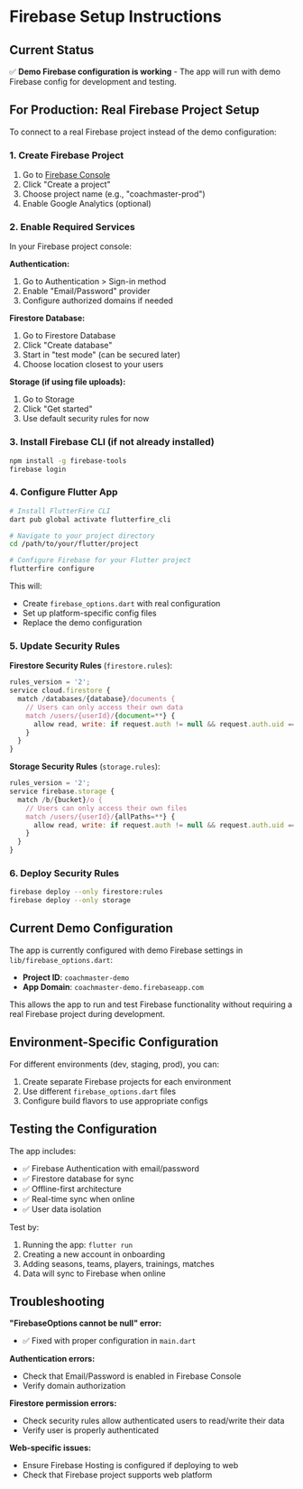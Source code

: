 # Firebase Setup Instructions

## Current Status
✅ **Demo Firebase configuration is working** - The app will run with demo Firebase config for development and testing.

## For Production: Real Firebase Project Setup

To connect to a real Firebase project instead of the demo configuration:

### 1. Create Firebase Project
1. Go to [Firebase Console](https://console.firebase.google.com/)
2. Click "Create a project"
3. Choose project name (e.g., "coachmaster-prod")
4. Enable Google Analytics (optional)

### 2. Enable Required Services
In your Firebase project console:

**Authentication:**
1. Go to Authentication > Sign-in method
2. Enable "Email/Password" provider
3. Configure authorized domains if needed

**Firestore Database:**
1. Go to Firestore Database
2. Click "Create database"
3. Start in "test mode" (can be secured later)
4. Choose location closest to your users

**Storage (if using file uploads):**
1. Go to Storage
2. Click "Get started"
3. Use default security rules for now

### 3. Install Firebase CLI (if not already installed)
```bash
npm install -g firebase-tools
firebase login
```

### 4. Configure Flutter App
```bash
# Install FlutterFire CLI
dart pub global activate flutterfire_cli

# Navigate to your project directory
cd /path/to/your/flutter/project

# Configure Firebase for your Flutter project
flutterfire configure
```

This will:
- Create `firebase_options.dart` with real configuration
- Set up platform-specific config files
- Replace the demo configuration

### 5. Update Security Rules

**Firestore Security Rules** (`firestore.rules`):
```javascript
rules_version = '2';
service cloud.firestore {
  match /databases/{database}/documents {
    // Users can only access their own data
    match /users/{userId}/{document=**} {
      allow read, write: if request.auth != null && request.auth.uid == userId;
    }
  }
}
```

**Storage Security Rules** (`storage.rules`):
```javascript
rules_version = '2';
service firebase.storage {
  match /b/{bucket}/o {
    // Users can only access their own files
    match /users/{userId}/{allPaths=**} {
      allow read, write: if request.auth != null && request.auth.uid == userId;
    }
  }
}
```

### 6. Deploy Security Rules
```bash
firebase deploy --only firestore:rules
firebase deploy --only storage
```

## Current Demo Configuration

The app is currently configured with demo Firebase settings in `lib/firebase_options.dart`:

- **Project ID**: `coachmaster-demo`
- **App Domain**: `coachmaster-demo.firebaseapp.com`

This allows the app to run and test Firebase functionality without requiring a real Firebase project during development.

## Environment-Specific Configuration

For different environments (dev, staging, prod), you can:

1. Create separate Firebase projects for each environment
2. Use different `firebase_options.dart` files
3. Configure build flavors to use appropriate configs

## Testing the Configuration

The app includes:
- ✅ Firebase Authentication with email/password
- ✅ Firestore database for sync
- ✅ Offline-first architecture
- ✅ Real-time sync when online
- ✅ User data isolation

Test by:
1. Running the app: `flutter run`
2. Creating a new account in onboarding
3. Adding seasons, teams, players, trainings, matches
4. Data will sync to Firebase when online

## Troubleshooting

**"FirebaseOptions cannot be null" error:**
- ✅ Fixed with proper configuration in `main.dart`

**Authentication errors:**
- Check that Email/Password is enabled in Firebase Console
- Verify domain authorization

**Firestore permission errors:**
- Check security rules allow authenticated users to read/write their data
- Verify user is properly authenticated

**Web-specific issues:**
- Ensure Firebase Hosting is configured if deploying to web
- Check that Firebase project supports web platform